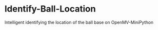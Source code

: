 # Identify-Ball-Location
Intelligent identifying the location of the ball base on OpenMV-MiniPython
